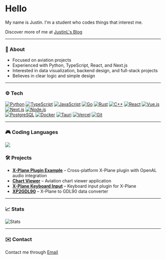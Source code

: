 # Hello

My name is Justin. I'm a student who codes things that interest me.

Discover more of me at [JustinL's Blog](https://blog.justinl.site/)

---

### 🧭 About
- Focused on aviation projects
- Experienced with Python, TypeScript, React, and Next.js  
- Interested in data visualization, backend design, and full-stack projects  
- Believes in clear logic and simple design

---

### ⚙️ Tech
<a href="https://www.python.org/"><img src="https://img.shields.io/badge/Python-3776AB?style=for-the-badge&logo=python&logoColor=white" alt="Python" /></a> <a href="https://www.typescriptlang.org/"><img src="https://img.shields.io/badge/TypeScript-007ACC?style=for-the-badge&logo=typescript&logoColor=white" alt="TypeScript" /></a> <a href="https://developer.mozilla.org/en-US/docs/Web/JavaScript"><img src="https://img.shields.io/badge/JavaScript-F7DF1E?style=for-the-badge&logo=javascript&logoColor=black" alt="JavaScript" /></a> <a href="https://go.dev/"><img src="https://img.shields.io/badge/Go-00ADD8?style=for-the-badge&logo=go&logoColor=white" alt="Go" /></a> <a href="https://www.rust-lang.org/"><img src="https://img.shields.io/badge/Rust-000000?style=for-the-badge&logo=rust&logoColor=white" alt="Rust" /></a> <a href="https://isocpp.org/"><img src="https://img.shields.io/badge/C++-00599C?style=for-the-badge&logo=cplusplus&logoColor=white" alt="C++" /></a> <a href="https://react.dev/"><img src="https://img.shields.io/badge/React-20232A?style=for-the-badge&logo=react&logoColor=61DAFB" alt="React" /></a> <a href="https://vuejs.org/"><img src="https://img.shields.io/badge/Vue.js-4FC08D?style=for-the-badge&logo=vuedotjs&logoColor=white" alt="Vue.js" /></a> <a href="https://nextjs.org/"><img src="https://img.shields.io/badge/Next.js-000000?style=for-the-badge&logo=nextdotjs&logoColor=white" alt="Next.js" /></a> <a href="https://nodejs.org/"><img src="https://img.shields.io/badge/Node.js-43853D?style=for-the-badge&logo=nodedotjs&logoColor=white" alt="Node.js" /></a>  
<a href="https://www.postgresql.org/"><img src="https://img.shields.io/badge/PostgreSQL-316192?style=for-the-badge&logo=postgresql&logoColor=white" alt="PostgreSQL" /></a> <a href="https://www.docker.com/"><img src="https://img.shields.io/badge/Docker-2496ED?style=for-the-badge&logo=docker&logoColor=white" alt="Docker" /></a> <a href="https://tauri.app/"><img src="https://img.shields.io/badge/Tauri-FFC131?style=for-the-badge&logo=tauri&logoColor=white" alt="Tauri" /></a> <a href="https://vercel.com/"><img src="https://img.shields.io/badge/Vercel-000000?style=for-the-badge&logo=vercel&logoColor=white" alt="Vercel" /></a> <a href="https://git-scm.com/"><img src="https://img.shields.io/badge/Git-F05032?style=for-the-badge&logo=git&logoColor=white" alt="Git" /></a>

---

### 🎮 Coding Languages

<img src="https://github-readme-stats.vercel.app/api/top-langs/?username=6639835&layout=compact&theme=default&hide_border=true&bg_color=ffffff&title_color=000000&text_color=000000&custom_title=💻+Most+Used+Languages&border_radius=10"/>

### 🛠 Projects
- [**X-Plane Plugin Example**](https://github.com/6639835/xplane-plugin-example) – Cross-platform X-Plane plugin with OpenAL audio integration  
- [**Chart Viewer**](https://github.com/6639835/chart-viewer) – Aviation chart viewer application  
- [**X-Plane Keyboard Input**](https://github.com/6639835/X-Plane-KeyboardInput) – Keyboard input plugin for X-Plane  
- [**XP2GDL90**](https://github.com/6639835/xp2gdl90) – X-Plane to GDL90 data converter  

---

### 📈 Stats
![Stats](https://github-readme-stats.vercel.app/api?username=6639835&show_icons=true&theme=transparent&hide_title=true)

---

### ✉️ Contact
Contact me through [Email](mailto:epa6643@gmail.com)
